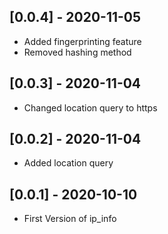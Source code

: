 ## [0.0.4] - 2020-11-05

* Added fingerprinting feature
* Removed hashing method

## [0.0.3] - 2020-11-04

* Changed location query to https

## [0.0.2] - 2020-11-04

* Added location query

## [0.0.1] - 2020-10-10

* First Version of ip_info